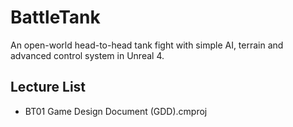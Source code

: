 # BattleTank
An open-world head-to-head tank fight with simple AI, terrain and advanced control system in Unreal 4.

## Lecture List
* BT01 Game Design Document (GDD).cmproj
